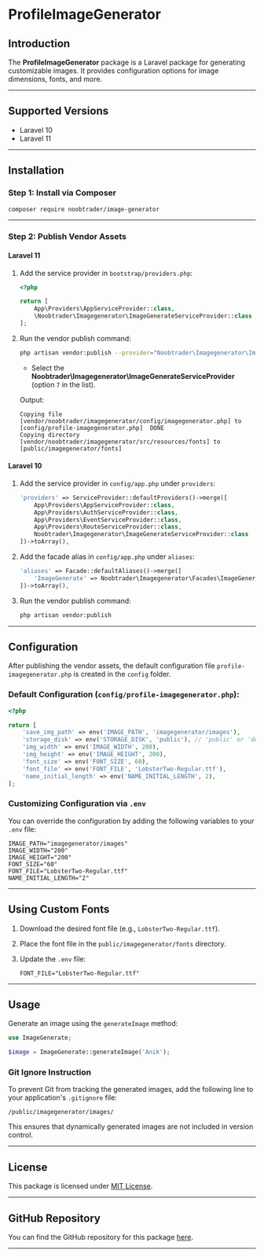 # ProfileImageGenerator

## Introduction
The **ProfileImageGenerator** package is a Laravel package for generating customizable images. It provides configuration options for image dimensions, fonts, and more.

---

## Supported Versions
- Laravel 10
- Laravel 11

---

## Installation

### Step 1: Install via Composer
```bash
composer require noobtrader/image-generator
```

---

### Step 2: Publish Vendor Assets
#### Laravel 11

1. Add the service provider in `bootstrap/providers.php`:

   ```php
   <?php

   return [
       App\Providers\AppServiceProvider::class,
       \Noobtrader\Imagegenerator\ImageGenerateServiceProvider::class
   ];
   ```

2. Run the vendor publish command:

   ```bash
   php artisan vendor:publish --provider="Noobtrader\Imagegenerator\ImageGenerateServiceProvider"
   ```
   - Select the **Noobtrader\Imagegenerator\ImageGenerateServiceProvider** (option `7` in the list).

   Output:
   ```
   Copying file [vendor/noobtrader/imagegenerator/config/imagegenerator.php] to [config/profile-imagegenerator.php]  DONE
   Copying directory [vendor/noobtrader/imagegenerator/src/resources/fonts] to [public/imagegenerator/fonts]
   ```

#### Laravel 10

1. Add the service provider in `config/app.php` under `providers`:

   ```php
   'providers' => ServiceProvider::defaultProviders()->merge([
       App\Providers\AppServiceProvider::class,
       App\Providers\AuthServiceProvider::class,
       App\Providers\EventServiceProvider::class,
       App\Providers\RouteServiceProvider::class,
       Noobtrader\Imagegenerator\ImageGenerateServiceProvider::class
   ])->toArray(),
   ```

2. Add the facade alias in `config/app.php` under `aliases`:

   ```php
   'aliases' => Facade::defaultAliases()->merge([
       'ImageGenerate' => Noobtrader\Imagegenerator\Facades\ImageGenerateFacade::class
   ])->toArray(),
   ```

3. Run the vendor publish command:

   ```bash
   php artisan vendor:publish
   ```

---

## Configuration

After publishing the vendor assets, the default configuration file `profile-imagegenerator.php` is created in the `config` folder.

### Default Configuration (`config/profile-imagegenerator.php`):
```php
<?php

return [
    'save_img_path' => env('IMAGE_PATH', 'imagegenerator/images'),
    'storage_disk' => env('STORAGE_DISK', 'public'), // 'public' or 'do_spaces' or 'minio' or 's3'
    'img_width' => env('IMAGE_WIDTH', 200),
    'img_height' => env('IMAGE_HEIGHT', 200),
    'font_size' => env('FONT_SIZE', 60),
    'font_file' => env('FONT_FILE', 'LobsterTwo-Regular.ttf'),
    'name_initial_length' => env('NAME_INITIAL_LENGTH', 2),
];

```

### Customizing Configuration via `.env`
You can override the configuration by adding the following variables to your `.env` file:
```env
IMAGE_PATH="imagegenerator/images"
IMAGE_WIDTH="200"
IMAGE_HEIGHT="200"
FONT_SIZE="60"
FONT_FILE="LobsterTwo-Regular.ttf"
NAME_INITIAL_LENGTH="2"
```

---

## Using Custom Fonts

1. Download the desired font file (e.g., `LobsterTwo-Regular.ttf`).
2. Place the font file in the `public/imagegenerator/fonts` directory.
3. Update the `.env` file:

   ```env
   FONT_FILE="LobsterTwo-Regular.ttf"
   ```

---

## Usage

Generate an image using the `generateImage` method:

```php
use ImageGenerate;

$image = ImageGenerate::generateImage('Anik');
```

### Git Ignore Instruction

To prevent Git from tracking the generated images, add the following line to your application's `.gitignore` file:

`/public/imagegenerator/images/`

This ensures that dynamically generated images are not included in version control.


---

## License
This package is licensed under [MIT License](LICENSE).


---

## GitHub Repository
You can find the GitHub repository for this package [here](https://github.com/anikrahman0/image-generator.git).


---

